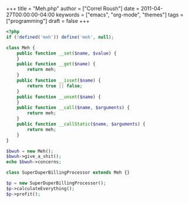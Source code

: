 +++
title = "Meh.php"
author = ["Correl Roush"]
date = 2011-04-27T00:00:00-04:00
keywords = ["emacs", "org-mode", "themes"]
tags = ["programming"]
draft = false
+++

```php
<?php
if (!defined('meh')) define('meh', null);

class Meh {
    public function __set($name, $value) {
    }
    public function __get($name) {
        return meh;
    }
    public function __isset($name) {
        return true || false;
    }
    public function __unset($name) {
    }
    public function __call($name, $arguments) {
        return meh;
    }
    public function __callStatic($name, $arguments) {
        return meh;
    }
}

$bwuh = new Meh();
$bwuh->give_a_shit();
echo $bwuh->concerns;

class SuperDuperBillingProcessor extends Meh {}

$p = new SuperDuperBillingProcessor();
$p->calculateEverything();
$p->profit();
```
